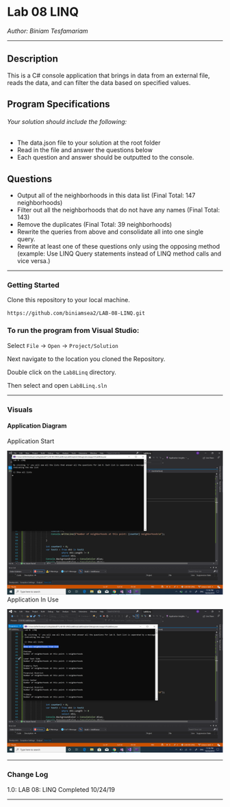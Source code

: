 # Lab 08 LINQ

*Author: Biniam Tesfamariam*

----

## Description
This is a C# console application that brings in data from an 
external file, reads the data, and can filter the data based on specified values.


## Program Specifications  
###### Your solution should include the following:

- The data.json file to your solution at the root folder  
- Read in the file and answer the questions below  
- Each question and answer should be outputted to the console.  
## Questions

- Output all of the neighborhoods in this data list (Final Total: 147 neighborhoods)  
- Filter out all the neighborhoods that do not have any names (Final Total: 143)  
- Remove the duplicates (Final Total: 39 neighborhoods)  
- Rewrite the queries from above and consolidate all into one single query.  
- Rewrite at least one of these questions only using the opposing method (example: Use LINQ Query statements instead of LINQ method calls and vice versa.)  
 


---

### Getting Started
Clone this repository to your local machine.

```
https://github.com/biniamsea2/LAB-08-LINQ.git
```

### To run the program from Visual Studio:
Select ```File``` -> ```Open``` -> ```Project/Solution```

Next navigate to the location you cloned the Repository.

Double click on the ```Lab8Linq``` directory.

Then select and open ```Lab8Linq.sln```

---

### Visuals

#### Application Diagram  
Application Start  

![Image](https://github.com/biniamsea2/LAB-08-LINQ/blob/master/Screenshots/Screenshot%20(41).png)  
Application In Use  

![Image](https://github.com/biniamsea2/LAB-08-LINQ/blob/master/Screenshots/Screenshot%20(40).png)

---

### Change Log
1.0: LAB 08: LINQ Completed 10/24/19  


------------------------------
